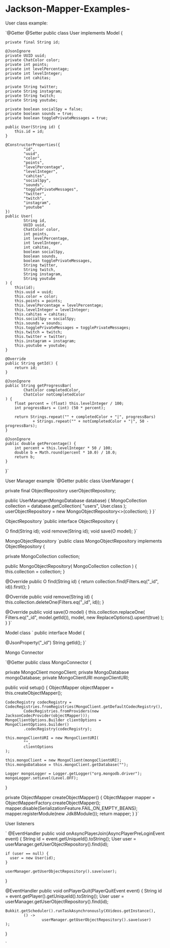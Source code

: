 # Jackson-Mapper-Examples-

User class example: 

`@Getter
@Setter
public class User implements Model {

    private final String id;

    @JsonIgnore
    private UUID uuid;
    private ChatColor color;
    private int points;
    private int levelPercentage;
    private int levelInteger;
    private int cahitas;

    private String twitter;
    private String instagram;
    private String twitch;
    private String youtube;

    private boolean socialSpy = false;
    private boolean sounds = true;
    private boolean togglePrivateMessages = true;

    public User(String id) {
        this.id = id;
    }

    @ConstructorProperties({
            "id",
            "uuid",
            "color",
            "points",
            "levelPercentage",
            "levelInteger",
            "cahitas",
            "socialSpy",
            "sounds",
            "togglePrivateMessages",
            "twitter",
            "twitch",
            "instagram",
            "youtube"
    })
    public User(
            String id,
            UUID uuid,
            ChatColor color,
            int points,
            int levelPercentage,
            int levelInteger,
            int cahitas,
            boolean socialSpy,
            boolean sounds,
            boolean togglePrivateMessages,
            String twitter,
            String twitch,
            String instagram,
            String youtube
    ) {
        this(id);
        this.uuid = uuid;
        this.color = color;
        this.points = points;
        this.levelPercentage = levelPercentage;
        this.levelInteger = levelInteger;
        this.cahitas = cahitas;
        this.socialSpy = socialSpy;
        this.sounds = sounds;
        this.togglePrivateMessages = togglePrivateMessages;
        this.twitch = twitch;
        this.twitter = twitter;
        this.instagram = instagram;
        this.youtube = youtube;
    }

    @Override
    public String getId() {
        return id;
    }

    @JsonIgnore
    public String getProgressBar(
            ChatColor completedColor,
            ChatColor notCompletedColor
    ) {
        float percent = (float) this.levelInteger / 100;
        int progressBars = (int) (50 * percent);

        return Strings.repeat("" + completedColor + "|", progressBars)
                + Strings.repeat("" + notCompletedColor + "|", 50 - progressBars);
    }

    @JsonIgnore
    public double getPercentage() {
        int percent = this.levelInteger * 50 / 100;
        double b = Math.round(percent * 10.0) / 10.0;
        return b;
    }
}`

User Manager example
`@Getter
public class UserManager {

  private final ObjectRepository<User> userObjectRepository;

  public UserManager(MongoDatabase database) {
    MongoCollection<User> collection = database.getCollection(
            "users",
            User.class
    );
    userObjectRepository = new MongoObjectRepository<>(collection);
  }
}`

ObjectRepository
`public interface ObjectRepository<O extends Model> {

  O find(String id);
  void remove(String id);
  void save(O model);
}`

MongoObjectRepository
`public class MongoObjectRepository<O extends Model> implements ObjectRepository<O> {

  private MongoCollection<O> collection;

  public MongoObjectRepository(
          MongoCollection<O> collection
  ) {
    this.collection = collection;
  }

  @Override
  public O find(String id) {
    return collection.find(Filters.eq("_id", id)).first();
  }

  @Override
  public void remove(String id) {
    this.collection.deleteOne(Filters.eq("_id", id));
  }

  @Override
  public void save(O model) {
    this.collection.replaceOne(
            Filters.eq("_id", model.getId()),
            model,
            new ReplaceOptions().upsert(true)
    );
  }
}`

Model class
`
public interface Model {

  @JsonProperty("_id")
  String getId();
}`


Mongo Connector

`@Getter
public class MongoConnector {

  private MongoClient mongoClient;
  private MongoDatabase mongoDatabase;
  private MongoClientURI mongoClientURI;

  public void setup() {
    ObjectMapper objectMapper = this.createObjectMapper();

    CodecRegistry codecRegistry = CodecRegistries.fromRegistries(MongoClient.getDefaultCodecRegistry(),
            CodecRegistries.fromProviders(new JacksonCodecProvider(objectMapper)));
    MongoClientOptions.Builder clientOptions = MongoClientOptions.builder()
            .codecRegistry(codecRegistry);

    this.mongoClientURI = new MongoClientURI(
            "",
            clientOptions
    );

    this.mongoClient = new MongoClient(mongoClientURI);
    this.mongoDatabase = this.mongoClient.getDatabase("");

    Logger mongoLogger = Logger.getLogger("org.mongodb.driver");
    mongoLogger.setLevel(Level.OFF);
  }

  private ObjectMapper createObjectMapper() {
    ObjectMapper mapper = ObjectMapperFactory.createObjectMapper();
    mapper.disable(SerializationFeature.FAIL_ON_EMPTY_BEANS);
    mapper.registerModule(new Jdk8Module());
    return mapper;
  }
}`

User listeners

`
  @EventHandler
  public void onAsyncPlayerJoin(AsyncPlayerPreLoginEvent event) {
    String id = event.getUniqueId().toString();
    User user = userManager.getUserObjectRepository().find(id);

    if (user == null) {
      user = new User(id);
    }

    userManager.getUserObjectRepository().save(user);
  }

  @EventHandler
  public void onPlayerQuit(PlayerQuitEvent event) {
    String id = event.getPlayer().getUniqueId().toString();
    User user = userManager.getUserObjectRepository().find(id);

    Bukkit.getScheduler().runTaskAsynchronously(XVideos.getInstance(),
            () ->
                    userManager.getUserObjectRepository().save(user)
    );
  }

`


